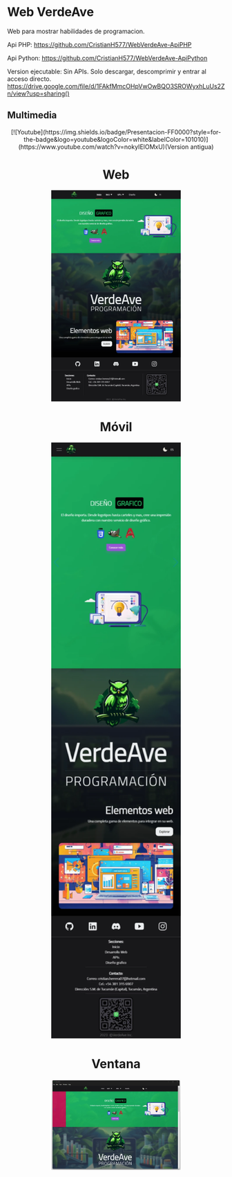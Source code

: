 # Web VerdeAve

Web para mostrar habilidades de programacion.

Api PHP: 
https://github.com/CristianH577/WebVerdeAve-ApiPHP

Api Python:
https://github.com/CristianH577/WebVerdeAve-ApiPython

Version ejecutable: Sin APIs. Solo descargar, descomprimir y entrar al acceso directo.
https://drive.google.com/file/d/1FAkfMmcOHpVwOwBQO3SROWyxhLuUs2Zn/view?usp=sharing()


## Multimedia

<div align="center" justify="center">
[![Youtube](https://img.shields.io/badge/Presentacion-FF0000?style=for-the-badge&logo=youtube&logoColor=white&labelColor=101010)](https://www.youtube.com/watch?v=nokyIElOMxU)(Version antigua)
</div>

<div align="center" justify="center">
<h1>Web</h1>
<img src="screenshots/1.webp" width="300" alt="Screenshot 1" title="Screenshot 1">
<h1>Móvil</h1>
<img src="screenshots/2.webp" width="300" alt="Screenshot 2" title="Screenshot 2">
<h1>Ventana</h1>
<img src="screenshots/3.webp" width="300" alt="Screenshot 3" title="Screenshot 3">
</div>
